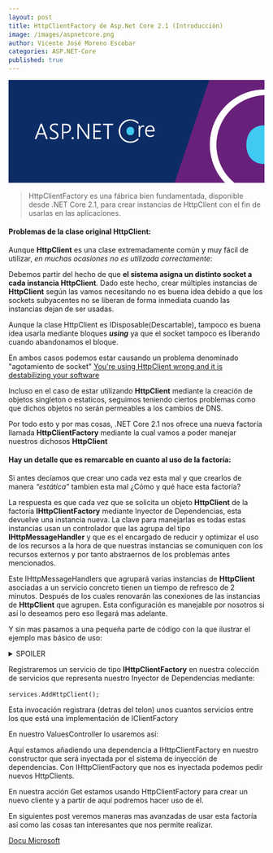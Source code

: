 ```yaml
---
layout: post
title: HttpClientFactory de Asp.Net Core 2.1 (Introducción)
image: /images/aspnetcore.png
author: Vicente José Moreno Escobar
categories: ASP.NET-Core
published: true 
---
```

![netcore](/images/aspnetcore.png)
> HttpClientFactory es una fábrica bien fundamentada, disponible desde .NET Core 2.1, para crear instancias de HttpClient con el fin de usarlas en las aplicaciones. 

#### Problemas de la clase original HttpClient: ####

Aunque **HttpClient** es una clase extremadamente común y muy fácil de utilizar, *en muchas ocasiones no es utilizada correctamente*:

Debemos partir del hecho de que **el sistema asigna un distinto socket a cada instancia HttpClient**. Dado este hecho, crear múltiples instancias de **HttpClient** según las vamos necesitando no es buena idea debido a que los sockets subyacentes no se liberan de forma inmediata cuando las instancias dejan de ser usadas.

Aunque la clase HttpClient es IDisposable(Descartable), tampoco es buena idea usarla mediante bloques ***using*** ya que el socket tampoco es liberando cuando abandonamos el bloque. 

En ambos casos podemos estar causando un problema denominado "agotamiento de socket" [You're using HttpClient wrong and it is destabilizing your software](https://aspnetmonsters.com/2016/08/2016-08-27-httpclientwrong/)

Incluso en el caso de estar utilizando **HttpClient** mediante la creación de objetos singleton o estaticos, seguimos teniendo ciertos problemas como que dichos objetos no serán permeables a los cambios de DNS.

Por todo esto y por mas cosas, .NET Core 2.1 nos ofrece una nueva factoría llamada **HttpClientFactory** mediante la cual vamos a poder manejar nuestros dichosos **HttpClient**

#### Hay un detalle que es remarcable en cuanto al uso de la factoría: ####

Si antes decíamos que crear uno cada vez esta mal y que crearlos de manera *“estática”* tambien esta mal ¿Cómo y qué hace esta factoría?

La respuesta es que cada vez que se solicita un objeto **HttpClient** de la factoría **IHttpClientFactory** mediante Inyector de Dependencias, esta devuelve una instancia nueva. La clave para manejarlas es todas estas instancias usan un controlador que las agrupa del tipo **IHttpMessageHandler** y que es el encargado de reducir y optimizar el uso de los recursos a la hora de que nuestras instancias se comuniquen con los recursos externos y por tanto abstraernos de los problemas antes mencionados.

Este IHttpMessageHandlers que agrupará varias instancias de **HttpClient** asociadas a un servicio concreto tienen un tiempo de refresco de 2 minutos. Después de los cuales renovarán las conexiones de las instancias de **HttpClient** que agrupen.
Esta configuración es manejable por nosotros si así lo deseamos pero eso llegará mas adelante.

Y sin mas pasamos a una pequeña parte de código con la que ilustrar el ejemplo mas básico de uso:

<details> 
  <summary>SPOILER</summary>
   Casi seguro que nunca la vas a usar de esta manera que te voy a contar.
</details>

Registraremos un servicio de tipo **IHttpClientFactory** en nuestra colección de servicios que representa nuestro Inyector de Dependencias mediante: 

`services.AddHttpClient();`

Esta invocación registrara (detras del telon) unos cuantos servicios entre los que está una implementación de IClientFactory

En nuestro ValuesController lo usaremos así:

<script src="https://gist.github.com/vicentt/09872bd8e3f892b4238c9b3ae823dcd7.js"></script>

Aquí estamos añadiendo una dependencia a IHttpClientFactory en nuestro constructor que será inyectada por el sistema de inyección de dependencias. Con IHttpClientFactory que nos es inyectada podemos pedir nuevos HttpClients.

En nuestra acción Get estamos usando HttpClientFactory para crear un nuevo cliente y a partir de aquí podremos hacer uso de él.

En siguientes post veremos maneras mas avanzadas de usar esta factoría asi como las cosas tan interesantes que nos permite realizar.

[Docu Microsoft](https://docs.microsoft.com/es-es/dotnet/standard/microservices-architecture/implement-resilient-applications/use-httpclientfactory-to-implement-resilient-http-requests)



